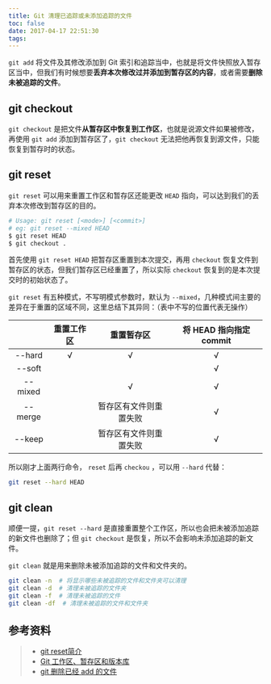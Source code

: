 ```yaml
---
title: Git 清理已追踪或未添加追踪的文件
toc: false
date: 2017-04-17 22:51:30
tags:
---
```




`git add` 将文件及其修改添加到 Git 索引和追踪当中，也就是将文件快照放入暂存区当中，但我们有时候想要**丢弃本次修改过并添加到暂存区的内容**，或者需要**删除未被追踪的文件**。

## git checkout

`git checkout` 是把文件**从暂存区中恢复到工作区**，也就是说源文件如果被修改，再使用 `git add` 添加到暂存区了，`git checkout` 无法把他再恢复到源文件，只能恢复到暂存时的状态。



## git reset

`git reset` 可以用来重置工作区和暂存区还能更改 `HEAD` 指向，可以达到我们的丢弃本次修改到暂存区的目的。

```bash
# Usage: git reset [<mode>] [<commit>]
# eg: git reset --mixed HEAD
$ git reset HEAD
$ git checkout .
```

首先使用 `git reset HEAD` 把暂存区重置到本次提交，再用 `checkout` 恢复文件到暂存区的状态，但我们暂存区已经重置了，所以实际 `checkout` 恢复到的是本次提交时的初始状态了。

`git reset` 有五种模式，不写明模式参数时，默认为 `--mixed`，几种模式间主要的差异在于重置的区域不同，这里总结下其异同：（表中不写的位置代表无操作）

|         | 重置工作区 |    重置暂存区    | 将 HEAD 指向指定 commit |
| :-----: | :---: | :---------: | :----------------: |
| --hard  |   √   |      √      |         √          |
| --soft  |       |             |         √          |
| --mixed |       |      √      |         √          |
| --merge |       | 暂存区有文件则重置失败 |         √          |
| --keep  |       | 暂存区有文件则重置失败 |         √          |

所以刚才上面两行命令， `reset` 后再 `checkou` ，可以用 `--hard` 代替：

```bash
git reset --hard HEAD
```



## git clean

顺便一提，`git reset --hard` 是直接重置整个工作区，所以也会把未被添加追踪的新文件也删除了；但 `git checkout` 是恢复，所以不会影响未添加追踪的新文件。

`git clean` 就是用来删除未被添加追踪的文件和文件夹的。

```bash
git clean -n  # 将显示哪些未被追踪的文件和文件夹可以清理
git clean -d  # 清理未被追踪的文件夹
git clean -f  # 清理未被追踪的文件
git clean -df  # 清理未被追踪的文件和文件夹
```





## 参考资料
> - [git reset简介](http://blog.csdn.net/hudashi/article/details/7664464/)
> - [Git 工作区、暂存区和版本库](http://blog.csdn.net/felix_f/article/details/8777463)
> - [git 删除已经 add 的文件](http://blog.csdn.net/yang3wei/article/details/9399723)
